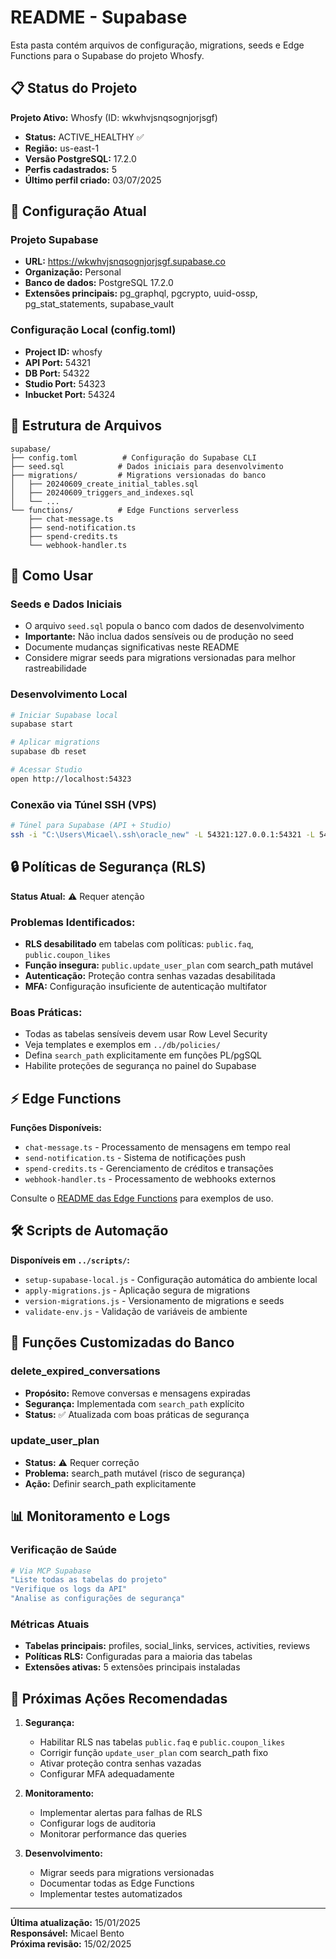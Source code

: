 # README - Supabase

Esta pasta contém arquivos de configuração, migrations, seeds e Edge Functions para o Supabase do projeto Whosfy.

## 📋 Status do Projeto

**Projeto Ativo:** Whosfy (ID: wkwhvjsnqsognjorjsgf)
- **Status:** ACTIVE_HEALTHY ✅
- **Região:** us-east-1
- **Versão PostgreSQL:** 17.2.0
- **Perfis cadastrados:** 5
- **Último perfil criado:** 03/07/2025

## 🔧 Configuração Atual

### Projeto Supabase
- **URL:** https://wkwhvjsnqsognjorjsgf.supabase.co
- **Organização:** Personal
- **Banco de dados:** PostgreSQL 17.2.0
- **Extensões principais:** pg_graphql, pgcrypto, uuid-ossp, pg_stat_statements, supabase_vault

### Configuração Local (config.toml)
- **Project ID:** whosfy
- **API Port:** 54321
- **DB Port:** 54322
- **Studio Port:** 54323
- **Inbucket Port:** 54324

## 📁 Estrutura de Arquivos

```
supabase/
├── config.toml          # Configuração do Supabase CLI
├── seed.sql            # Dados iniciais para desenvolvimento
├── migrations/         # Migrations versionadas do banco
│   ├── 20240609_create_initial_tables.sql
│   ├── 20240609_triggers_and_indexes.sql
│   └── ...
└── functions/          # Edge Functions serverless
    ├── chat-message.ts
    ├── send-notification.ts
    ├── spend-credits.ts
    └── webhook-handler.ts
```

## 🚀 Como Usar

### Seeds e Dados Iniciais
- O arquivo `seed.sql` popula o banco com dados de desenvolvimento
- **Importante:** Não inclua dados sensíveis ou de produção no seed
- Documente mudanças significativas neste README
- Considere migrar seeds para migrations versionadas para melhor rastreabilidade

### Desenvolvimento Local
```bash
# Iniciar Supabase local
supabase start

# Aplicar migrations
supabase db reset

# Acessar Studio
open http://localhost:54323
```

### Conexão via Túnel SSH (VPS)
```bash
# Túnel para Supabase (API + Studio)
ssh -i "C:\Users\Micael\.ssh\oracle_new" -L 54321:127.0.0.1:54321 -L 54323:127.0.0.1:54323 -N ubuntu@129.146.146.242
```

## 🔒 Políticas de Segurança (RLS)

**Status Atual:** ⚠️ Requer atenção

### Problemas Identificados:
- **RLS desabilitado** em tabelas com políticas: `public.faq`, `public.coupon_likes`
- **Função insegura:** `public.update_user_plan` com search_path mutável
- **Autenticação:** Proteção contra senhas vazadas desabilitada
- **MFA:** Configuração insuficiente de autenticação multifator

### Boas Práticas:
- Todas as tabelas sensíveis devem usar Row Level Security
- Veja templates e exemplos em `../db/policies/`
- Defina `search_path` explicitamente em funções PL/pgSQL
- Habilite proteções de segurança no painel do Supabase

## ⚡ Edge Functions

**Funções Disponíveis:**
- `chat-message.ts` - Processamento de mensagens em tempo real
- `send-notification.ts` - Sistema de notificações push
- `spend-credits.ts` - Gerenciamento de créditos e transações
- `webhook-handler.ts` - Processamento de webhooks externos

Consulte o [README das Edge Functions](./functions/README.md) para exemplos de uso.

## 🛠️ Scripts de Automação

**Disponíveis em `../scripts/`:**
- `setup-supabase-local.js` - Configuração automática do ambiente local
- `apply-migrations.js` - Aplicação segura de migrations
- `version-migrations.js` - Versionamento de migrations e seeds
- `validate-env.js` - Validação de variáveis de ambiente

## 🔧 Funções Customizadas do Banco

### delete_expired_conversations
- **Propósito:** Remove conversas e mensagens expiradas
- **Segurança:** Implementada com `search_path` explícito
- **Status:** ✅ Atualizada com boas práticas de segurança

### update_user_plan
- **Status:** ⚠️ Requer correção
- **Problema:** search_path mutável (risco de segurança)
- **Ação:** Definir search_path explicitamente

## 📊 Monitoramento e Logs

### Verificação de Saúde
```bash
# Via MCP Supabase
"Liste todas as tabelas do projeto"
"Verifique os logs da API"
"Analise as configurações de segurança"
```

### Métricas Atuais
- **Tabelas principais:** profiles, social_links, services, activities, reviews
- **Políticas RLS:** Configuradas para a maioria das tabelas
- **Extensões ativas:** 5 extensões principais instaladas

## 🚨 Próximas Ações Recomendadas

1. **Segurança:**
   - Habilitar RLS nas tabelas `public.faq` e `public.coupon_likes`
   - Corrigir função `update_user_plan` com search_path fixo
   - Ativar proteção contra senhas vazadas
   - Configurar MFA adequadamente

2. **Monitoramento:**
   - Implementar alertas para falhas de RLS
   - Configurar logs de auditoria
   - Monitorar performance das queries

3. **Desenvolvimento:**
   - Migrar seeds para migrations versionadas
   - Documentar todas as Edge Functions
   - Implementar testes automatizados

---

**Última atualização:** 15/01/2025  
**Responsável:** Micael Bento  
**Próxima revisão:** 15/02/2025